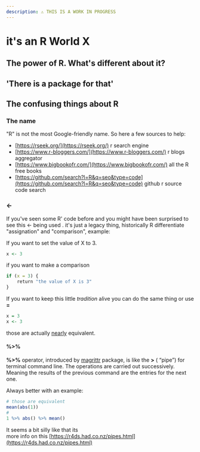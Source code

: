 ```yaml
---
description: ⚠️ THIS IS A WORK IN PROGRESS
---
```


# it's an R World X

## The power of R. What's different about it?



## 'There is a package for that'



## The confusing things about R

### The name

"R" is not the most Google-friendly name. So here a few sources to help:

* [https://rseek.org/](https://rseek.org/) r search engine
* [https://www.r-bloggers.com/](https://www.r-bloggers.com/) r blogs aggregator
* [https://www.bigbookofr.com/](https://www.bigbookofr.com/) all the R free books
* [https://github.com/search?l=R&q=seo&type=code](https://github.com/search?l=R&q=seo&type=code) github r source code search

### &lt;- 

If you've seen some R' code before and you might have been surprised to see this &lt;-  being used . it's just a legacy thing, historically R differentiate  "assignation"  and "comparison", example:

If you want to set the value of X to 3.   

```r
x <- 3
```

if you want to make a comparison

```r
if (x = 3) {
    return "the value of X is 3"
}
```

If you want to keep this little _tradition_ alive you can do the same thing or use **=**

```r
x = 3
x <- 3
```

those are actually [nearly](https://stackoverflow.com/questions/1741820/what-are-the-differences-between-and-assignment-operators-in-r) equivalent.

#### %&gt;%

 **%&gt;%** operator, introduced by [magrittr](https://cran.r-project.org/web/packages/magrittr/vignettes/magrittr.html) package, is like the **&gt;** \( “pipe”\) for terminal command line. The operations are carried out successively. Meaning the results of the previous command are the entries for the next one.

Always better with an example:

```r
# those are equivalent
mean(abs(1))
#
1 %>% abs() %>% mean()
```

It seems a bit silly like that its   
more info on this [https://r4ds.had.co.nz/pipes.html](https://r4ds.had.co.nz/pipes.html)

